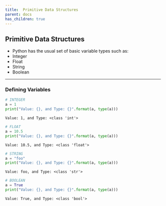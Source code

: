 ```yaml
---
title:  Primitive Data Structures
parent: docs
has_children: true
---
```


## Primitive Data Structures
+ Python has the usual set of basic variable types such as:
 + Integer
 + Float
 + String
 + Boolean
 ---
### Defining Variables


```python
# INTEGER
a = 1
print("Value: {}, and Type: {}".format(a, type(a)))
```

    Value: 1, and Type: <class 'int'>



```python
# FLOAT
a = 10.5
print("Value: {}, and Type: {}".format(a, type(a)))
```

    Value: 10.5, and Type: <class 'float'>



```python
# STRING
a = "foo"
print("Value: {}, and Type: {}".format(a, type(a)))
```

    Value: foo, and Type: <class 'str'>



```python
# BOOLEAN
a = True
print("Value: {}, and Type: {}".format(a, type(a)))
```

    Value: True, and Type: <class 'bool'>
